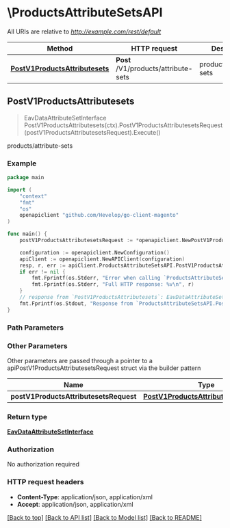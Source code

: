 # \ProductsAttributeSetsAPI

All URIs are relative to *http://example.com/rest/default*

Method | HTTP request | Description
------------- | ------------- | -------------
[**PostV1ProductsAttributesets**](ProductsAttributeSetsAPI.md#PostV1ProductsAttributesets) | **Post** /V1/products/attribute-sets | products/attribute-sets



## PostV1ProductsAttributesets

> EavDataAttributeSetInterface PostV1ProductsAttributesets(ctx).PostV1ProductsAttributesetsRequest(postV1ProductsAttributesetsRequest).Execute()

products/attribute-sets



### Example

```go
package main

import (
	"context"
	"fmt"
	"os"
	openapiclient "github.com/Hevelop/go-client-magento"
)

func main() {
	postV1ProductsAttributesetsRequest := *openapiclient.NewPostV1ProductsAttributesetsRequest(*openapiclient.NewEavDataAttributeSetInterface("AttributeSetName_example", int32(123)), int32(123)) // PostV1ProductsAttributesetsRequest |  (optional)

	configuration := openapiclient.NewConfiguration()
	apiClient := openapiclient.NewAPIClient(configuration)
	resp, r, err := apiClient.ProductsAttributeSetsAPI.PostV1ProductsAttributesets(context.Background()).PostV1ProductsAttributesetsRequest(postV1ProductsAttributesetsRequest).Execute()
	if err != nil {
		fmt.Fprintf(os.Stderr, "Error when calling `ProductsAttributeSetsAPI.PostV1ProductsAttributesets``: %v\n", err)
		fmt.Fprintf(os.Stderr, "Full HTTP response: %v\n", r)
	}
	// response from `PostV1ProductsAttributesets`: EavDataAttributeSetInterface
	fmt.Fprintf(os.Stdout, "Response from `ProductsAttributeSetsAPI.PostV1ProductsAttributesets`: %v\n", resp)
}
```

### Path Parameters



### Other Parameters

Other parameters are passed through a pointer to a apiPostV1ProductsAttributesetsRequest struct via the builder pattern


Name | Type | Description  | Notes
------------- | ------------- | ------------- | -------------
 **postV1ProductsAttributesetsRequest** | [**PostV1ProductsAttributesetsRequest**](PostV1ProductsAttributesetsRequest.md) |  | 

### Return type

[**EavDataAttributeSetInterface**](EavDataAttributeSetInterface.md)

### Authorization

No authorization required

### HTTP request headers

- **Content-Type**: application/json, application/xml
- **Accept**: application/json, application/xml

[[Back to top]](#) [[Back to API list]](../README.md#documentation-for-api-endpoints)
[[Back to Model list]](../README.md#documentation-for-models)
[[Back to README]](../README.md)


